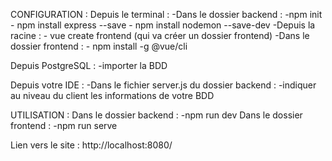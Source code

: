CONFIGURATION :
Depuis le terminal :
    -Dans le dossier backend : 
        -npm init
        - npm install express --save
		- npm install nodemon --save-dev
    -Depuis la racine :
        - vue create frontend (qui va créer un dossier frontend)
    -Dans le dossier frontend :
        - npm install -g @vue/cli

Depuis PostgreSQL :
    -importer la BDD

Depuis votre IDE :
    -Dans le fichier server.js du dossier backend :
        -indiquer au niveau du client les informations de votre BDD

UTILISATION :
    Dans le dossier backend :
        -npm run dev
    Dans le dossier frontend :
        -npm run serve

Lien vers le site : http://localhost:8080/